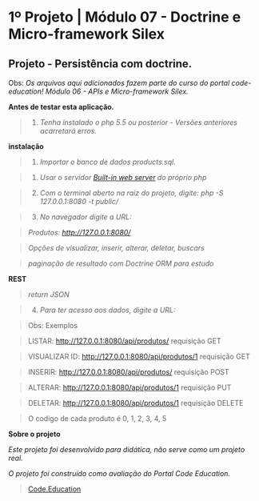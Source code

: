 1º Projeto | Módulo 07 - Doctrine e Micro-framework Silex
=====================================================

Projeto - Persistência com doctrine.
------------------------------------------------

Obs: *Os arquivos aqui adicionados fazem parte do curso do portal code-education! Módulo 06 - APIs e Micro-framework Silex.*

**Antes de testar esta aplicação.**

>1. *Tenha instalado o php 5.5 ou posterior - Versões anteriores acarretará erros.*

**instalação**

>1. *Importar o banco de dados products.sql.*

>1. *Usar o servidor <a href="http://php.net/manual/pt_BR/features.commandline.webserver.php" title="Built-in web server PHP" target="_blank">Built-in web server</a> do próprio php*

>2. *Com o terminal aberto na raiz do projeto, digite: php -S 127.0.0.1:8080 -t public/*

>3. *No navegador digite a URL:*

> *Produtos: <span style="">http://127.0.0.1:8080/</span>*

> *Opções de visualizar, inserir, alterar, deletar, buscars*

> *paginação de resultado com Doctrine ORM para estudo*

**REST**
> *return JSON*

>4. *Para ter acesso aos dados, digite a URL:*

> Obs: Exemplos

> LISTAR: <span style="">http://127.0.0.1:8080/api/produtos/</span> requisição GET

> VISUALIZAR ID: <span style="">http://127.0.0.1:8080/api/produtos/1</span> requisição GET

> INSERIR: <span style="">http://127.0.0.1:8080/api/produtos/</span> requisição POST

> ALTERAR: <span style="">http://127.0.0.1:8080/api/produtos/1</span> requisição PUT

> DELETAR: <span style="">http://127.0.0.1:8080/api/produtos/1</span> requisição DELETE


>O codigo de cada produto é <span style="">0, 1, 2, 3, 4, 5</span>

**Sobre o projeto**

*Este projeto foi desenvolvido para didática, não serve como um projeto real.*

*O projeto foi construido como avaliação do Portal Code Education.*

><a href="http://portal.code.education/" target="_blank">Code.Education</a>